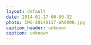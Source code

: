 ```yaml
---
layout: default
date: 2014-01-17 00-00-32
photo: IMG-20140117-WA0000.jpg
caption_header: unknown
caption: unknown
---
```

